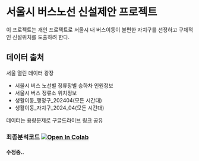 # 서울시 버스노선 신설제안 프로젝트
이 프로젝트는 개인 프로젝트로 서울시 내 버스이동이 불편한 자치구를 선정하고 구체적인 신설위치를 도출하려 한다.

## 데이터 출처
서울 열린 데이터 광장
- 서울시 버스 노선별 정류장별 승하차 인원정보
- 서울시 버스 정류소 위치정보
- 생활이동_행정구_202404(모든 시간대)
- 생활이동_자치구_2024_04(모든 시간대)

데이터는 용량문제로 구글드라이브 링크 공유

### 최종분석코드 [![Open In Colab](https://colab.research.google.com/assets/colab-badge.svg)](https://colab.research.google.com/drive/1_9hQyyZVm5TvQEV9rZqUWtnwkDlL_RUl?usp=sharing)

#### 수정중..
